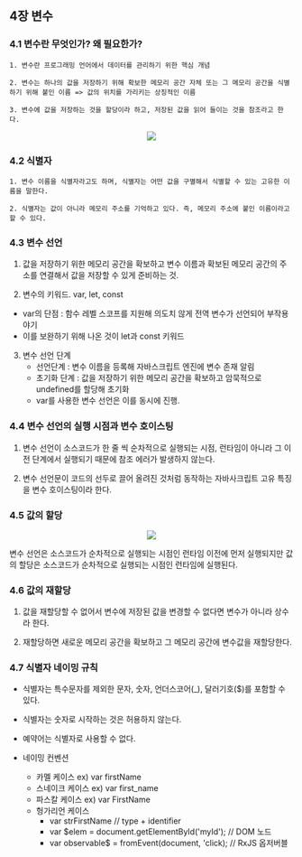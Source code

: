## 4장 변수

### 4.1 변수란 무엇인가? 왜 필요한가?

    1. 변수란 프로그래밍 언어에서 데이터를 관리하기 위한 핵심 개념

    2. 변수는 하나의 값을 저장하기 위해 확보한 메모리 공간 자체 또는 그 메모리 공간을 식별하기 위해 붙인 이름 => 값의 위치를 가리키는 상징적인 이름

    3. 변수에 값을 저장하는 것을 할당이라 하고, 저장된 값을 읽어 들이는 것을 참조라고 한다.

<p align="center"><img src="https://github.com/mobi-community/mobi-2th-book-study/assets/95909862/6085a368-8b28-4f4f-96d0-99f018bd6b52"></p>

### 4.2 식별자

    1. 변수 이름을 식별자라고도 하며, 식별자는 어떤 값을 구별해서 식별할 수 있는 고유한 이름을 말한다.

    2. 식별자는 값이 아니라 메모리 주소를 기억하고 있다. 즉, 메모리 주소에 붙인 이름이라고 할 수 있다.

### 4.3 변수 선언

1. 값을 저장하기 위한 메모리 공간을 확보하고 변수 이름과 확보된 메모리 공간의 주소를 연결해서 값을 저장할 수 있게 준비하는 것.

2. 변수의 키워드. var, let, const

- var의 단점 : 함수 레벨 스코프를 지원해 의도치 않게 전역 변수가 선언되어 부작용 야기
- 이를 보완하기 위해 나온 것이 let과 const 키워드

3. 변수 선언 단계
   - 선언단계 : 변수 이름을 등록해 자바스크립트 엔진에 변수 존재 알림
   - 초기화 단계 : 값을 저장하기 위한 메모리 공간을 확보하고 암묵적으로 undefined를 할당해 초기화
   - var를 사용한 변수 선언은 이를 동시에 진행.

### 4.4 변수 선언의 실행 시점과 변수 호이스팅

1. 변수 선언이 소스코드가 한 줄 씩 순차적으로 실행되는 시점, 런타임이 아니라 그 이전 단계에서 실행되기 때문에 참조 에러가 발생하지 않는다.

2. 변수 선언문이 코드의 선두로 끌어 올려진 것처럼 동작하는 자바사크립트 고유 특징을 변수 호이스팅이라 한다.

### 4.5 값의 할당

<p align="center">
<img src="https://github.com/mobi-community/mobi-2th-book-study/assets/95909862/cf38bfd3-5404-42d4-8c19-a8938551e839"></p>

변수 선언은 소스코드가 순차적으로 실행되는 시점인 런타임 이전에 먼저 실행되지만 값의 할당은 소스코드가 순차적으로 실행되는 시점인 런타임에 실행된다.

### 4.6 값의 재할당

1. 값을 재할당할 수 없어서 변수에 저장된 값을 변경할 수 없다면 변수가 아니라 상수라 한다.

2. 재할당하면 새로운 메모리 공간을 확보하고 그 메모리 공간에 변수값을 재할당한다.

### 4.7 식별자 네이밍 규칙

- 식별자는 특수문자를 제외한 문자, 숫자, 언더스코어(\_), 달러기호($)를 포함할 수 있다.
- 식별자는 숫자로 시작하는 것은 허용하지 않는다.
- 예약어는 식별자로 사용할 수 없다.

- 네이밍 컨벤션
  - 카멜 케이스 ex) var firstName
  - 스네이크 케이스 ex) var first_name
  - 파스칼 케이스 ex) var FirstName
  - 헝가리언 케이스
    - var strFirstName // type + identifier
    - var $elem = document.getElementById('myId'); // DOM 노드
    - var observable$ = fromEvent(document, 'click); // RxJS 옵저버블
